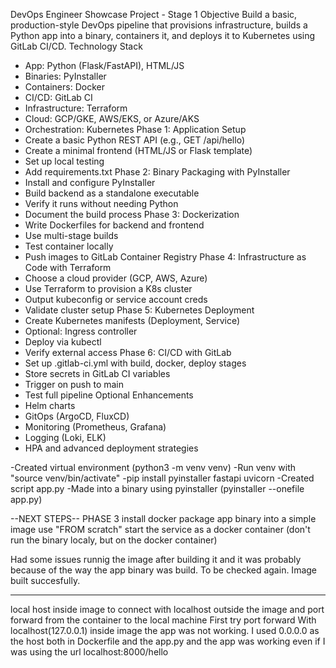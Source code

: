 DevOps Engineer Showcase Project - Stage 1
Objective
Build a basic, production-style DevOps pipeline that provisions infrastructure, builds a Python app
into a binary, containers it, and deploys it to Kubernetes using GitLab CI/CD.
Technology Stack
- App: Python (Flask/FastAPI), HTML/JS
- Binaries: PyInstaller
- Containers: Docker
- CI/CD: GitLab CI
- Infrastructure: Terraform
- Cloud: GCP/GKE, AWS/EKS, or Azure/AKS
- Orchestration: Kubernetes
Phase 1: Application Setup
- Create a basic Python REST API (e.g., GET /api/hello)
- Create a minimal frontend (HTML/JS or Flask template)
- Set up local testing
- Add requirements.txt
Phase 2: Binary Packaging with PyInstaller
- Install and configure PyInstaller
- Build backend as a standalone executable
- Verify it runs without needing Python
- Document the build process
Phase 3: Dockerization
- Write Dockerfiles for backend and frontend
- Use multi-stage builds
- Test container locally
- Push images to GitLab Container Registry
Phase 4: Infrastructure as Code with Terraform
- Choose a cloud provider (GCP, AWS, Azure)
- Use Terraform to provision a K8s cluster
- Output kubeconfig or service account creds
- Validate cluster setup
Phase 5: Kubernetes Deployment
- Create Kubernetes manifests (Deployment, Service)
- Optional: Ingress controller
- Deploy via kubectl
- Verify external access
Phase 6: CI/CD with GitLab
- Set up .gitlab-ci.yml with build, docker, deploy stages
- Store secrets in GitLab CI variables
- Trigger on push to main
- Test full pipeline
Optional Enhancements
- Helm charts
- GitOps (ArgoCD, FluxCD)
- Monitoring (Prometheus, Grafana)
- Logging (Loki, ELK)
- HPA and advanced deployment strategies






-Created virtual environment (python3 -m venv venv)
-Run venv with "source venv/bin/activate"
-pip install pyinstaller fastapi uvicorn
-Created script app.py
-Made into a binary using pyinstaller (pyinstaller --onefile app.py)





--NEXT STEPS--
PHASE 3
install docker
package app binary into a simple image use "FROM scratch"
start the service as a docker container (don't run the binary localy, but on the docker container)

Had some issues runnig the image after building it and it was probably because of the way the app binary was build. To be checked again.
Image built succesfully.

-----
local host inside image to connect with localhost outside the image and port forward from the container to the local machine
First try port forward
With localhost(127.0.0.1) inside image the app was not working.
I used 0.0.0.0 as the host both in Dockerfile and the app.py and the app was working even if I was using the url localhost:8000/hello
